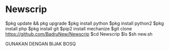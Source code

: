 # Newscrip

$pkg update && pkg upgrade 
$pkg install python
 $pkg install python2 
$pkg install php 
$pkg install git 
$pip2 install mechanize 
$git clone https://github.com/BadruNew/Newscrip
$cd Newscrip
$ls
$sh new.sh



GUNAKAN DENGAN BIJAK BOSQ

